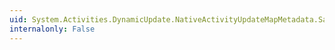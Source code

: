 ```yaml
---
uid: System.Activities.DynamicUpdate.NativeActivityUpdateMapMetadata.SaveOriginalValue(System.Activities.Activity,System.Object)
internalonly: False
---
```

